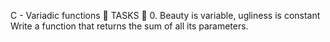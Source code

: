 C - Variadic functions 📁
TASKS 📃
0. Beauty is variable, ugliness is constant
Write a function that returns the sum of all its parameters.
